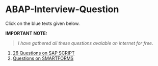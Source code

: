 # ABAP-Interview-Question

Click on the blue texts given below.

__IMPORTANT NOTE:__
>_I have gathered all these questions avaiable on internet for free._

1. [26 Questions on SAP SCRIPT](SAP%20SCRIPTS.md)
2. [Questions on SMARTFORMS](SMARTFORMS.md)
